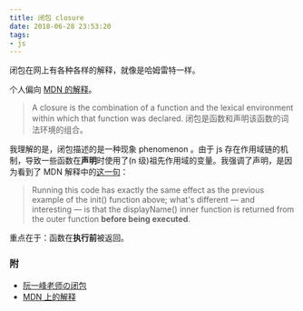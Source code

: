 ```yaml
---
title: 闭包 closure
date: 2018-06-28 23:53:20
tags: 
- js
---
```


闭包在网上有各种各样的解释，就像是哈姆雷特一样。

个人偏向 [MDN 的解释](https://developer.mozilla.org/en-US/docs/Web/JavaScript/Closures)。

> A closure is the combination of a function and the lexical environment within which that function was declared.
> 闭包是函数和声明该函数的词法环境的组合。

我理解的是，闭包描述的是一种现象 phenomenon 。由于 js 存在作用域链的机制，导致一些函数在**声明**时使用了(n 级)祖先作用域的变量。我强调了声明，是因为看到了 MDN 解释中的[这一句](https://developer.mozilla.org/en-US/docs/Web/JavaScript/Closures#Closure)：

> Running this code has exactly the same effect as the previous example of the init() function above; what's different — and interesting — is that the displayName() inner function is returned from the outer function **before being executed**.

重点在于：函数在**执行前**被返回。

### 附

- [阮一峰老师の闭包](http://www.ruanyifeng.com/blog/2009/08/learning_javascript_closures.html)
- [MDN 上的解释](https://developer.mozilla.org/en-US/docs/Web/JavaScript/Closures)
